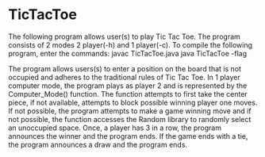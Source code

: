 # TicTacToe
The following program allows user(s) to play Tic Tac Toe. The program consists of 2 modes 2 player(-h) and
1 player(-c). To compile the following program, enter the commands:
        javac TicTacToe.java
        java TicTacToe -flag

The program allows users(s) to enter a position on the board that is not occupied and adheres to the traditional rules
of Tic Tac Toe. In 1 player computer mode, the program plays as player 2 and is represented by the Computer_Mode() function.
The function attempts to first take the center piece, if not available, attempts to block possible winning player one moves.
If not possible, the program attempts to make a game winning move and if not possible, the function accesses the Random
library to randomly select an unoccupied space. Once, a player has 3 in a row, the program announces the winner and the program
ends. If the game ends with a tie, the program announces a draw and the program ends.
